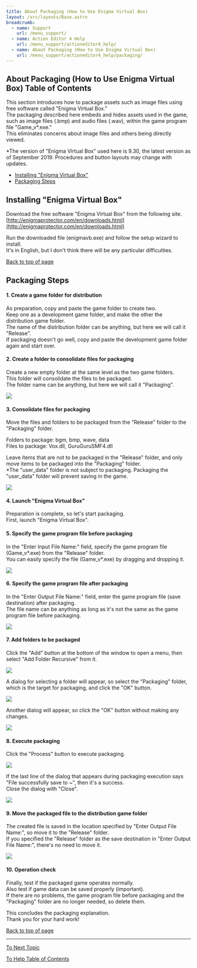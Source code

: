 ```yaml
---
title: About Packaging (How to Use Enigma Virtual Box)
layout: /src/layouts/Base.astro
breadcrumb:
  - name: Support
    url: /menu_support/
  - name: Action Editor 4 Help
    url: /menu_support/actioneditor4_help/
  - name: About Packaging (How to Use Enigma Virtual Box)
    url: /menu_support/actioneditor4_help/packaging/
---
```


<a name="TOP"></a>

## About Packaging (How to Use Enigma Virtual Box) Table of Contents

This section introduces how to package assets such as image files using free software called "Enigma Virtual Box."  
The packaging described here embeds and hides assets used in the game, such as image files (.bmp) and audio files (.wav), within the game program file "Game_v*.exe."  
This eliminates concerns about image files and others being directly viewed.  

*The version of "Enigma Virtual Box" used here is 9.30, the latest version as of September 2019. Procedures and button layouts may change with updates.  

- [Installing "Enigma Virtual Box"](#EVB_INSTALL)
- [Packaging Steps](#PACKAGING)

<a name="EVB_INSTALL"></a>

## Installing "Enigma Virtual Box"

Download the free software "Enigma Virtual Box" from the following site.  
[http://enigmaprotector.com/en/downloads.html](http://enigmaprotector.com/en/downloads.html)  

Run the downloaded file (enigmavb.exe) and follow the setup wizard to install.  
It's in English, but I don't think there will be any particular difficulties.  

[Back to top of page](#TOP)

<a name="PACKAGING"></a>

## Packaging Steps

#### 1. Create a game folder for distribution

As preparation, copy and paste the game folder to create two.  
Keep one as a development game folder, and make the other the distribution game folder.  
The name of the distribution folder can be anything, but here we will call it "Release".  
If packaging doesn't go well, copy and paste the development game folder again and start over.  

#### 2. Create a folder to consolidate files for packaging

Create a new empty folder at the same level as the two game folders.  
This folder will consolidate the files to be packaged.  
The folder name can be anything, but here we will call it "Packaging".  

[![](/menu_support/actioneditor4_help/packaging/02.jpg)](/menu_support/actioneditor4_help/packaging/02.jpg)

#### 3. Consolidate files for packaging

Move the files and folders to be packaged from the "Release" folder to the "Packaging" folder.  

Folders to package: bgm, bmp, wave, data  
Files to package: Vox.dll, GuruGuruSMF4.dll  

Leave items that are not to be packaged in the "Release" folder, and only move items to be packaged into the "Packaging" folder.  
*The "user_data" folder is not subject to packaging. Packaging the "user_data" folder will prevent saving in the game.  

[![](/menu_support/actioneditor4_help/packaging/03.jpg)](/menu_support/actioneditor4_help/packaging/03.jpg)

#### 4. Launch "Enigma Virtual Box"

Preparation is complete, so let's start packaging.  
First, launch "Enigma Virtual Box".  

#### 5. Specify the game program file before packaging

In the "Enter Input File Name:" field, specify the game program file (Game_v*.exe) from the "Release" folder.  
You can easily specify the file (Game_v*.exe) by dragging and dropping it.  

[![](/menu_support/actioneditor4_help/packaging/05.png)](/menu_support/actioneditor4_help/packaging/05.png)

#### 6. Specify the game program file after packaging

In the "Enter Output File Name:" field, enter the game program file (save destination) after packaging.  
The file name can be anything as long as it's not the same as the game program file before packaging.  

[![](/menu_support/actioneditor4_help/packaging/06.png)](/menu_support/actioneditor4_help/packaging/06.png)

#### 7. Add folders to be packaged

Click the "Add" button at the bottom of the window to open a menu, then select "Add Folder Recursive" from it.  

[![](/menu_support/actioneditor4_help/packaging/07-1.png)](/menu_support/actioneditor4_help/packaging/07-1.png)

A dialog for selecting a folder will appear, so select the "Packaging" folder, which is the target for packaging, and click the "OK" button.  

[![](/menu_support/actioneditor4_help/packaging/07-2.png)](/menu_support/actioneditor4_help/packaging/07-2.png)

Another dialog will appear, so click the "OK" button without making any changes.  

[![](/menu_support/actioneditor4_help/packaging/07-3.png)](/menu_support/actioneditor4_help/packaging/07-3.png)

#### 8. Execute packaging

Click the "Process" button to execute packaging.  

[![](/menu_support/actioneditor4_help/packaging/08-1.png)](/menu_support/actioneditor4_help/packaging/08-1.png)

If the last line of the dialog that appears during packaging execution says "File successfully save to ~", then it's a success.  
Close the dialog with "Close".  

[![](/menu_support/actioneditor4_help/packaging/08-2.png)](/menu_support/actioneditor4_help/packaging/08-2.png)

#### 9. Move the packaged file to the distribution game folder

The created file is saved in the location specified by "Enter Output File Name:", so move it to the "Release" folder.  
If you specified the "Release" folder as the save destination in "Enter Output File Name:", there's no need to move it.  

[![](/menu_support/actioneditor4_help/packaging/09.jpg)](/menu_support/actioneditor4_help/packaging/09.jpg)

#### 10. Operation check

Finally, test if the packaged game operates normally.  
Also test if game data can be saved properly (important).  
If there are no problems, the game program file before packaging and the "Packaging" folder are no longer needed, so delete them.  

This concludes the packaging explanation.  
Thank you for your hard work!  

[Back to top of page](#TOP)

---

  

[To Next Topic](/en/menu_support/actioneditor4_help/bug/)

[To Help Table of Contents](/en/menu_support/actioneditor4_help/)